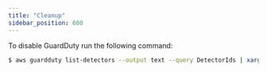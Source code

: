 ```yaml
---
title: "Cleanup"
sidebar_position: 600
---
```


To disable GuardDuty run the following command:

```bash test=false
$ aws guardduty list-detectors --output text --query DetectorIds | xargs aws guardduty delete-detector  --detector-id
```
